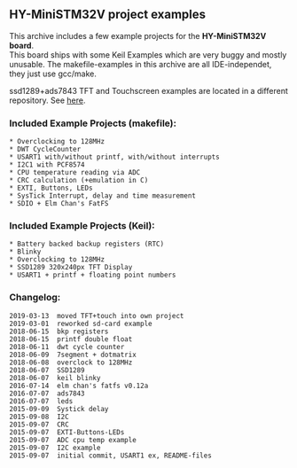 ## HY-MiniSTM32V project examples
  
This archive includes a few example projects for the **HY-MiniSTM32V board**.  
This board ships with some Keil Examples which are very buggy and mostly  
unusable.
The makefile-examples in this archive are all IDE-independet, 
they just use gcc/make.

ssd1289+ads7843 TFT and Touchscreen examples are located in a different  
repository. See [here](https://github.com/spacerace/ssd1289).
  
### Included Example Projects (makefile):  
	* Overclocking to 128MHz
	* DWT CycleCounter
	* USART1 with/without printf, with/without interrupts
	* I2C1 with PCF8574
	* CPU temperature reading via ADC
	* CRC calculation (+emulation in C)
	* EXTI, Buttons, LEDs
	* SysTick Interrupt, delay and time measurement
	* SDIO + Elm Chan's FatFS

### Included Example Projects (Keil):
	* Battery backed backup registers (RTC)
	* Blinky
	* Overclocking to 128MHz
	* SSD1289 320x240px TFT Display
	* USART1 + printf + floating point numbers

### Changelog:
	2019-03-13	moved TFT+touch into own project
	2019-03-01	reworked sd-card example
	2018-06-15	bkp registers
	2018-06-15	printf double float
	2018-06-11	dwt cycle counter
	2018-06-09	7segment + dotmatrix
	2018-06-08	overclock to 128MHz
	2018-06-07	SSD1289
	2018-06-07	keil blinky
	2016-07-14	elm chan's fatfs v0.12a
	2016-07-07	ads7843
	2016-07-07	leds
	2015-09-09	Systick delay
	2015-09-08	I2C
	2015-09-07	CRC
	2015-09-07	EXTI-Buttons-LEDs
	2015-09-07	ADC cpu temp example
	2015-09-07	I2C example
	2015-09-07	initial commit, USART1 ex, README-files

